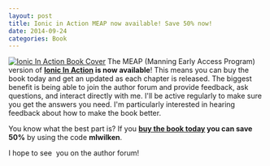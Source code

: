 ```yaml
---
layout: post
title: Ionic in Action MEAP now available! Save 50% now!
date: 2014-09-24
categories: Book
---
```

[<img src="{{ site.baseurl }}/images/book-cover.jpg" class="img-left" alt="Ionic In Action Book Cover" />](http://www.manning.com/wilken?a_aid=ionicinaction) The MEAP (Manning Early Access Program) version of **[Ionic In Action](http://www.manning.com/wilken?a_aid=ionicinaction) is now available**! This means you can buy the book today and get an updated as each chapter is released. The biggest benefit is being able to join the author forum and provide feedback, ask questions, and interact directly with me. I'll be active regularly to make sure you get the answers you need. I'm particularly interested in hearing feedback about how to make the book better.

<!--more-->

You know what the best part is? If you **[buy the book today](http://www.manning.com/wilken?a_aid=ionicinaction) you can save 50%** by using the code **mlwilken**.

I hope to see  you on the author forum!
